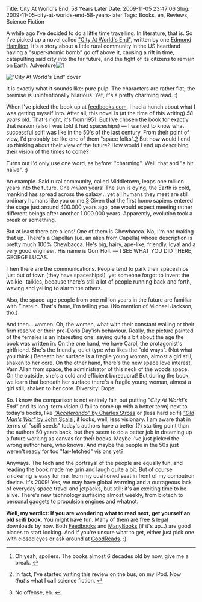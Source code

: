 Title: City At World's End, 58 Years Later
Date: 2009-11-05 23:47:06
Slug: 2009-11-05-city-at-worlds-end-58-years-later
Tags: Books, en, Reviews, Science Fiction


A while ago I've decided to do a little time travelling. In literature, that
is. So I've picked up a novel called ["City At World's End"][1], written by
one [Edmond Hamilton][2]. It's a story about a little rural community in the
US heartland having a "super-atomic bomb" go off above it, causing a rift in
time, catapulting said city into the far future, and the fight of its citizens
to remain on Earth. Adventure![1][3]

!["City At World's End" cover][4]

It is exactly what it sounds like: pure pulp. The characters are rather flat;
the premise is unintentionally hilarious. Yet, it's a pretty charming read. :)

When I've picked the book up at [feedbooks.com][5], I had a hunch about what I
was getting myself into. After all, this novel is (at the time of this
writing) _58 years_ old. That's right, it's from 1951. But I've chosen the
book for exactly that reason (also I was told it had spaceships) — I wanted to
know what successful scifi was like in the 50's of the last century. From
their point of view, I'd probably be like one of them "space folks".[2][6] But
how would I end up thinking about their view of the future? How would I end up
describing their vision of the times to come?

Turns out I'd only use one word, as before: "charming". Well, that and "a bit
naïve". :)

An example. Said rural community, called Middletown, leaps one million years
into the future. One _million_ years! The sun is dying, the Earth is cold,
mankind has spread across the galaxy… yet all humans they meet are still
ordinary humans like you or me.[3][7] Given that the first homo sapiens
entered the stage just around 400.000 years ago, one would expect meeting
rather different beings after another 1.000.000 years. Apparently, evolution
took a break or something.

But at least there are aliens! One of them is Chewbacca. No, I'm not making
that up. There's a Capellan (i.e. an alien from Capella) whose description is
pretty much 100% Chewbacca. He's big, hairy, ape-like, friendly, loyal and a
very good engineer. His name is Gorr Holl. — I SEE WHAT YOU DID THERE, GEORGE
LUCAS.

Then there are the communications. People tend to park their spaceships just
out of town (they have spaceships!), yet someone forgot to invent the walkie-
talkies, because there's still a lot of people running back and forth, waving
and yelling to alarm the others.

Also, the space-age people from one million years in the future are familiar
with Einstein. That's fame, I'm telling you. (No mention of Michael Jackson,
tho.)

And then… women. Oh, the women, what with their constant wailing or their firm
resolve or their pre-Doris Day'ish behaviour. Really, the picture painted of
the females is an interesting one, saying quite a bit about the age the book
was written in. On the one hand, we have Carol, the protagonist's girlfriend.
She's the friendly, quiet type who likes the "old ways". (Not what you think.)
Beneath her surface is a fragile young woman, almost a girl still, shaken to
her core. On the other hand, there's the new space love interest, Varn Allan
from space, the administrator of this neck of the woods space. On the outside,
she's a cold and efficient bureaucrat! But during the book, we learn that
beneath her surface there's a fragile young woman, almost a girl still, shaken
to her core. Diversity! Dope.

So. I know the comparison is not entirely fair, but putting _"City At World's
End"_ and its long-term vision (I fail to come up with a better term) next to
today's books, like [_"Accelerando"_ by Charles Stross][8] or (less hard
scifi) [_"Old Man's War"_ by John Scalzi][9], it looks, well, less visionary.
I am aware that in terms of "scifi seeds" today's authors have a better (?)
starting point than the authors 50 years back, but they seem to do a better
job in dreaming up a future working as canvas for their books. Maybe I've just
picked the wrong author here, who knows. And maybe the people in the 50s just
weren't ready for too "far-fetched" visions yet?

Anyways. The tech and the portrayal of the people are equally fun, and reading
the book made me grin and laugh quite a bit. But of course snickering is easy
for me, from my cushioned seat in front of my computron device. It's 2009!
Yes, we may have global warming and a outrageous lack of everyday space travel
and jetpacks, but still: it's an exciting time to be alive. There's new
technology surfacing almost weekly, from biotech to personal gadgets to
propulsion engines and whatnot.

**Well, my verdict: If you are wondering what to read next, get yourself an old scifi book.** You might have fun. Many of them are free & legal downloads by now. Both [Feedbooks][10] and [ManyBooks][11] (if it's up…) are good places to start looking. And if you're unsure what to get, either just pick one with closed eyes or ask around at [GoodReads][12]. :)

* * *

  1. Oh yeah, spoilers. The books almost 6 decades old by now, give me a break. [↩][13]

  2. In fact, I've started writing this review on the bus, on my iPod. Now _that's_ what I call science fiction. [↩][14]

  3. No offense, eh. [↩][15]

   [1]: http://www.goodreads.com/book/show/641633.City_at_World_s_End
   [2]: http://en.wikipedia.org/wiki/Edmond_Hamilton
   [3]: #fn:p234303270-1
   [4]: http://dl.dropbox.com/u/7298/blog/234303270_1.png
   [5]: http://feedbooks.com/book/2357
   [6]: #fn:p234303270-2
   [7]: #fn:p234303270-3
   [8]: http://www.goodreads.com/book/show/17863.Accelerando
   [9]: http://www.goodreads.com/book/show/51964.Old_Man_s_War
   [10]: http://feedbooks.com
   [11]: http://manybooks.net/
   [12]: http://www.goodreads.com/czottmann
   [13]: #fnref:p234303270-1
   [14]: #fnref:p234303270-2
   [15]: #fnref:p234303270-3
